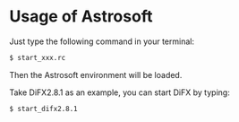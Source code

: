 # Usage of Astrosoft

Just type the following command in your terminal:

```bash
$ start_xxx.rc
```

Then the Astrosoft environment will be loaded.

Take DiFX2.8.1 as an example, you can start DiFX by typing:

```bash
$ start_difx2.8.1
```